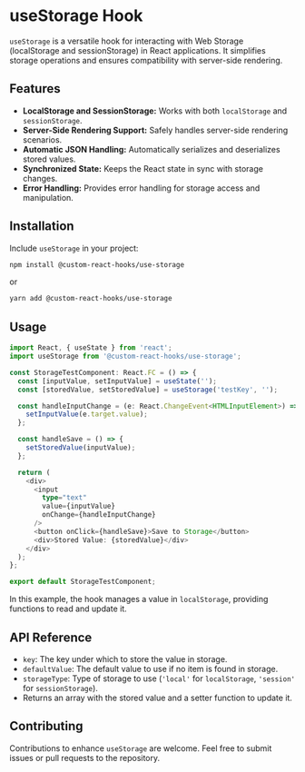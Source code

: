 # useStorage Hook

`useStorage` is a versatile hook for interacting with Web Storage (localStorage and sessionStorage) in React applications. It simplifies storage operations and ensures compatibility with server-side rendering.

## Features

- **LocalStorage and SessionStorage:** Works with both `localStorage` and `sessionStorage`.
- **Server-Side Rendering Support:** Safely handles server-side rendering scenarios.
- **Automatic JSON Handling:** Automatically serializes and deserializes stored values.
- **Synchronized State:** Keeps the React state in sync with storage changes.
- **Error Handling:** Provides error handling for storage access and manipulation.

## Installation

Include `useStorage` in your project:

```bash
npm install @custom-react-hooks/use-storage
```

or

```bash
yarn add @custom-react-hooks/use-storage
```

## Usage

```typescript
import React, { useState } from 'react';
import useStorage from '@custom-react-hooks/use-storage';

const StorageTestComponent: React.FC = () => {
  const [inputValue, setInputValue] = useState('');
  const [storedValue, setStoredValue] = useStorage('testKey', '');

  const handleInputChange = (e: React.ChangeEvent<HTMLInputElement>) => {
    setInputValue(e.target.value);
  };

  const handleSave = () => {
    setStoredValue(inputValue);
  };

  return (
    <div>
      <input
        type="text"
        value={inputValue}
        onChange={handleInputChange}
      />
      <button onClick={handleSave}>Save to Storage</button>
      <div>Stored Value: {storedValue}</div>
    </div>
  );
};

export default StorageTestComponent;
```

In this example, the hook manages a value in `localStorage`, providing functions to read and update it.

## API Reference

- `key`: The key under which to store the value in storage.
- `defaultValue`: The default value to use if no item is found in storage.
- `storageType`: Type of storage to use (`'local'` for `localStorage`, `'session'` for `sessionStorage`).
- Returns an array with the stored value and a setter function to update it.

## Contributing

Contributions to enhance `useStorage` are welcome. Feel free to submit issues or pull requests to the repository.
